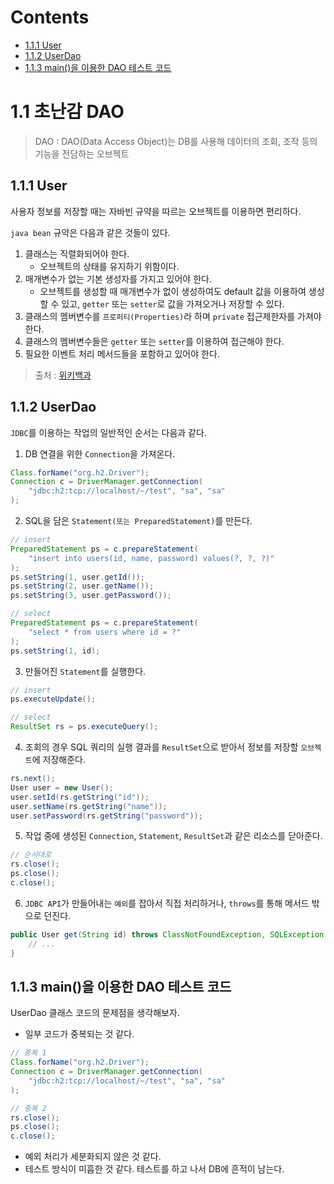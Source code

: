 # Contents

- [1.1.1 User](#111-User)
- [1.1.2 UserDao](#112-UserDao)
- [1.1.3 main()을 이용한 DAO 테스트 코드](#113-main을-이용한-DAO-테스트-코드)

# 1.1 초난감 DAO

> DAO : DAO(Data Access Object)는 DB를 사용해 데이터의 조회, 조작 등의 기능을 전담하는 오브젝트

## 1.1.1 User

사용자 정보를 저장할 때는 자바빈 규약을 따르는 오브젝트를 이용하면 편리하다.

`java bean` 규약은 다음과 같은 것들이 있다.

1. 클래스는 직렬화되어야 한다.
   - 오브젝트의 상태를 유지하기 위함이다.
2. 매개변수가 없는 기본 생성자를 가지고 있어야 한다.
   - 오브젝트를 생성할 때 매개변수가 없이 생성하여도 default 값을 이용하여 생성할 수 있고, `getter` 또는 `setter`로 값을 가져오거나 저장할 수 있다.
3. 클래스의 멤버변수를 `프로퍼티(Properties)`라 하며 `private` 접근제한자를 가져야 한다.
4. 클래스의 멤버변수들은 `getter` 또는 `setter`를 이용하여 접근해야 한다.
5. 필요한 이벤트 처리 메서드들을 포함하고 있어야 한다.

> 출처 : [위키백과](https://ko.wikipedia.org/wiki/%EC%9E%90%EB%B0%94%EB%B9%88%EC%A6%88)

## 1.1.2 UserDao

`JDBC`를 이용하는 작업의 일반적인 순서는 다음과 같다.

1. DB 연결을 위한 `Connection`을 가져온다.

```java
Class.forName("org.h2.Driver");
Connection c = DriverManager.getConnection(
    "jdbc:h2:tcp://localhost/~/test", "sa", "sa"
);
```

2. SQL을 담은 `Statement(또는 PreparedStatement)`를 만든다.

```java
// insert
PreparedStatement ps = c.prepareStatement(
    "insert into users(id, name, password) values(?, ?, ?)"
);
ps.setString(1, user.getId());
ps.setString(2, user.getName());
ps.setString(3, user.getPassword());

// select
PreparedStatement ps = c.prepareStatement(
    "select * from users where id = ?"
);
ps.setString(1, id);
```

3. 만들어진 `Statement`를 실행한다.

```java
// insert
ps.executeUpdate();

// select
ResultSet rs = ps.executeQuery();
```

4. 조회의 경우 SQL 쿼리의 실행 결과를 `ResultSet`으로 받아서 정보를 저장할 `오브젝트`에 저장해준다.

```java
rs.next();
User user = new User();
user.setId(rs.getString("id"));
user.setName(rs.getString("name"));
user.setPassword(rs.getString("password"));
```

5. 작업 중에 생성된 `Connection`, `Statement`, `ResultSet`과 같은 리소스를 닫아준다.

```java
// 순서대로
rs.close();
ps.close();
c.close();
```

6. `JDBC API`가 만들어내는 `예외`를 잡아서 직접 처리하거나, `throws`를 통해 메서드 밖으로 던진다.

```java
public User get(String id) throws ClassNotFoundException, SQLException {
    // ...
}
```

## 1.1.3 main()을 이용한 DAO 테스트 코드

UserDao 클래스 코드의 문제점을 생각해보자.

- 일부 코드가 중복되는 것 같다.

```java
// 중복 1
Class.forName("org.h2.Driver");
Connection c = DriverManager.getConnection(
    "jdbc:h2:tcp://localhost/~/test", "sa", "sa"
);

// 중복 2
rs.close();
ps.close();
c.close();
```

- 예외 처리가 세분화되지 않은 것 같다.
- 테스트 방식이 미흡한 것 같다. 테스트를 하고 나서 DB에 흔적이 남는다.
